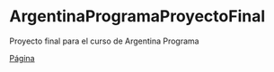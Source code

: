 # ArgentinaProgramaProyectoFinal

Proyecto final para el curso de Argentina Programa

[Página](https://Bruno-Kai.github.io/ArgentinaProgramaProyectoFinal/)
